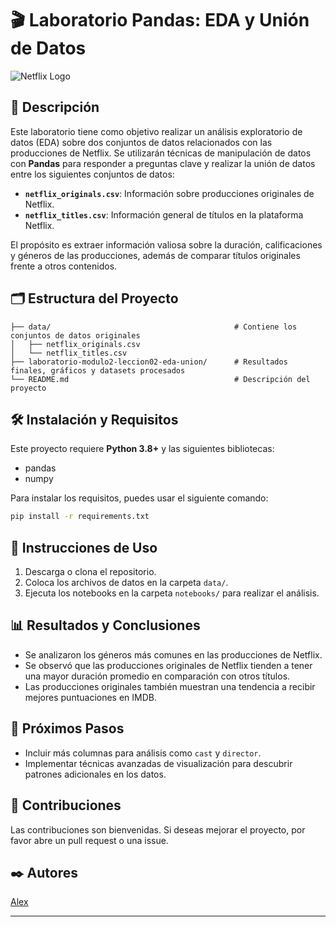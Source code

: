 # 🎬 Laboratorio Pandas: EDA y Unión de Datos

![Netflix Logo](https://upload.wikimedia.org/wikipedia/commons/thumb/0/08/Netflix_2015_logo.svg/1198px-Netflix_2015_logo.svg.png)

## 📖 Descripción

Este laboratorio tiene como objetivo realizar un análisis exploratorio de datos (EDA) sobre dos conjuntos de datos relacionados con las producciones de Netflix. Se utilizarán técnicas de manipulación de datos con **Pandas** para responder a preguntas clave y realizar la unión de datos entre los siguientes conjuntos de datos:

- **`netflix_originals.csv`**: Información sobre producciones originales de Netflix.
- **`netflix_titles.csv`**: Información general de títulos en la plataforma Netflix.

El propósito es extraer información valiosa sobre la duración, calificaciones y géneros de las producciones, además de comparar títulos originales frente a otros contenidos.

## 🗂️ Estructura del Proyecto

```
├── data/                                         # Contiene los conjuntos de datos originales
│   ├── netflix_originals.csv
│   └── netflix_titles.csv
├── laboratorio-modulo2-leccion02-eda-union/      # Resultados finales, gráficos y datasets procesados
└── README.md                                     # Descripción del proyecto
```

## 🛠️ Instalación y Requisitos

Este proyecto requiere **Python 3.8+** y las siguientes bibliotecas:

- pandas
- numpy

Para instalar los requisitos, puedes usar el siguiente comando:

```bash
pip install -r requirements.txt
```

## 🚀 Instrucciones de Uso

1. Descarga o clona el repositorio.
2. Coloca los archivos de datos en la carpeta `data/`.
3. Ejecuta los notebooks en la carpeta `notebooks/` para realizar el análisis.

## 📊 Resultados y Conclusiones

- Se analizaron los géneros más comunes en las producciones de Netflix.
- Se observó que las producciones originales de Netflix tienden a tener una mayor duración promedio en comparación con otros títulos.
- Las producciones originales también muestran una tendencia a recibir mejores puntuaciones en IMDB.

## 🔄 Próximos Pasos

- Incluir más columnas para análisis como `cast` y `director`.
- Implementar técnicas avanzadas de visualización para descubrir patrones adicionales en los datos.

## 🤝 Contribuciones

Las contribuciones son bienvenidas. Si deseas mejorar el proyecto, por favor abre un pull request o una issue.

## ✒️ Autores

[Alex](https://github.com/SrAlcast)

---
